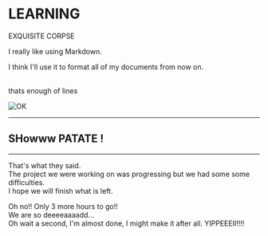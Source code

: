# LEARNING
EXQUISITE CORPSE
<p>I really like using Markdown.</p>

<p>I think I'll use it to format all of my documents from now on.</p>
<br> thats enough of lines </p>

![OK](https://syspro3god.github.io/syspro3god/sajtovi/grupa1/FruljSajt/ragecomic12345.jpg)

-------
## SHowww PATATE !

*******

That's what they said.  
The project we were working on was progressing but we had some some difficulties.  
I hope we will finish what is left.   

Oh no!! Only 3 more hours to go!!  
We are so deeeeaaaadd...  
Oh wait a second, I'm almost done, I might make it after all. YIPPEEEII!!!!
